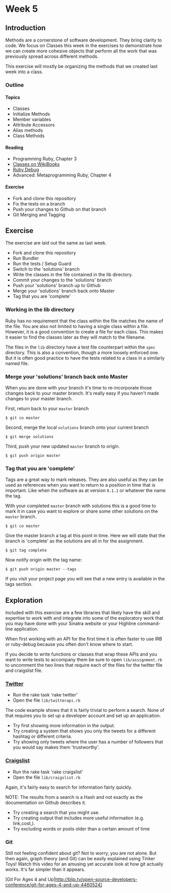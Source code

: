 # Week 5

## Introduction

Methods are a cornerstone of software development. They bring clarity to code. We focus on Classes this week in the exercises to demonstrate how we can create more cohesive objects that perform all the work that was previously spread across different methods.

This exercise will mostly be organizing the methods that we created last week into a class.

### Outline

#### Topics

* Classes
* Initialize Methods
* Member variables
* Attribute Accessors
* Alias methods
* Class Methods

#### Reading

* Programming Ruby, Chapter 3
* [Classes on WikiBooks](http://en.wikibooks.org/wiki/Ruby_Programming/Syntax/Classes)
* [Ruby Debug](http://bashdb.sourceforge.net/ruby-debug.html)
* Advanced: Metaprogramming Ruby, Chapter 4

#### Exercise

* Fork and clone this repository
* Fix the tests on a branch
* Push your changes to Github on that branch
* Git Merging and Tagging


## Exercise

The exercise are laid out the same as last week.

* Fork and clone this repository
* Run Bundler
* Run the tests / Setup Guard
* Switch to the 'solutions' branch
* Write the classes in the file contained in the lib directory.
* Commit your changes to the 'solutions' branch
* Push your 'solutions' branch up to Github
* Merge your 'solutions' branch back onto Master
* Tag that you are 'complete'

### Working in the lib directory

Ruby has no requirement that the class within the file matches the name of the file. You are also not limited to having a single class within a file. However, it is a good convention to create a file for each class. This makes it easier to find the classes later as they will match to the filename.

The files in the `lib` directory have a test file counterpart within the `spec` directory. This is also a convention, though a more loosely enforced one. But it is often good practice to have the tests related to a class in a similarly named file.

### Merge your 'solutions' branch back onto Master

When you are done with your branch it's time to re-incorporate those changes back to your master branch. It's really easy if you haven't made changes to your master branch.

First, return back to your `master` branch

    $ git co master

Second, merge the local `solutions` branch onto your current branch
    
    $ git merge solutions
    
Third, push your new updated `master` branch to origin.

    $ git push origin master
  
### Tag that you are 'complete'

Tags are a great way to mark releases. They are also useful as they can be used as references when you want to return to a position in time that is important. Like when the software as at version `0.1.1` or whatever the name the tag.

With your completed `master` branch with solutions this is a good time to mark it in case you want to explore or share some other solutions on the `master` branch.

    $ git co master
    
Give the master branch a tag at this point in time. Here we will state that the branch is 'complete' as the solutions are all in for the assignment.

    $ git tag complete
    
Now notify origin with the tag name:

    $ git push origin master --tags
    
If you visit your project page you will see that a new entry is available in the tags section.

## Exploration

Included with this exercise are a few libraries that likely have the skill and expertise to work with and integrate into some of the exploratory work that you
may have done with your Sinatra website or your Highline command-line application.

When first working with an API for the first time it is often faster to use IRB or ruby-debug because you often don't know where to start.

If you decide to write functions or classes that wrap these APIs and you want to write tests to accompany them be sure to open `lib/assignment.rb` to uncomment the two lines that require each of the files for the twitter file and craigslist file.

### [Twitter](https://github.com/jnunemaker/twitter)

* Run the rake task 'rake twitter'
* Open the file `lib/twitterapi.rb`

The code example shows that it is fairly trivial to perform a search. None of that requires you to set up a developer account and set up an application.

* Try first showing more information in the output.
* Try creating a system that shows you only the tweets for a different hashtag or different criteria.
* Try showing only tweets where the user has a number of followers that you would say makes them 'trustworthy'.

### [Craigslist](https://github.com/threetrieslater/craigler)

* Run the rake task 'rake craigslist'
* Open the file `lib/craigslist.rb`

Again, it's fairly easy to search for information fairly quickly.

NOTE: The results from a search is a Hash and not exactly as the documentation on Github describes it.

* Try creating a search that you might use.
* Try creating output that includes more useful information (e.g. link,cost,).
* Try excluding words or posts older than a certain amount of time

### Git

Still not feeling confident about git? Not to worry, you are not alone. But then again, graph theory (and Git) can be easily explained using Tinker Toys! Watch this video for an amusing yet accurate look at how git actually works. It's far simpler than it appears.

[Git For Ages 4 and Up|http://blip.tv/open-source-developers-conference/git-for-ages-4-and-up-4460524]
